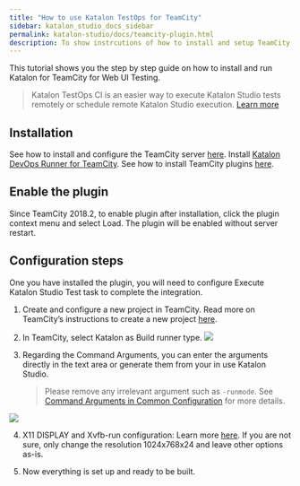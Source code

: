 ```yaml
---
title: "How to use Katalon TestOps for TeamCity"
sidebar: katalon_studio_docs_sidebar
permalink: katalon-studio/docs/teamcity-plugin.html 
description: To show instrcutions of how to install and setup TeamCity plugin.
---
```

This tutorial shows you the step by step guide on how to install and run Katalon for TeamCity for Web UI Testing.

> Katalon TestOps CI is an easier way to execute Katalon Studio tests remotely or schedule remote Katalon Studio execution. [Learn more](https://docs.katalon.com/katalon-analytics/docs/kt-remote-execution.html)

## Installation

See how to install and configure the TeamCity server [here](https://www.jetbrains.com/help/teamcity/installing-and-configuring-the-teamcity-server.html).
Install [Katalon DevOps Runner for TeamCity](https://plugins.jetbrains.com/plugin/12653-katalon). See how to install TeamCity plugins [here](https://www.jetbrains.com/help/teamcity/installing-additional-plugins.html).

## Enable the plugin

Since TeamCity 2018.2, to enable plugin after installation, click the plugin context menu and select Load. The plugin will be enabled without server restart.

## Configuration steps

One you have installed the plugin, you will need to configure Execute Katalon Studio Test task to complete the integration.

1. Create and configure a new project in TeamCity. Read more on TeamCity’s instructions to create a new project [here](https://www.jetbrains.com/help/teamcity/configure-and-run-your-first-build.html).

2. In TeamCity, select Katalon as Build runner type.
![](../../images/katalon-studio/docs/teamcity-plugin/1-configuration.png)

3. Regarding the Command Arguments, you can enter the arguments directly in the text area or generate them from your in use Katalon Studio.

   > Please remove any irrelevant argument such as `-runmode`. See [Command Arguments in Common Configuration](https://docs.katalon.com/katalon-studio/docs/common-configuration.html#command-arguments) for more details.

![](../../images/katalon-studio/docs/teamcity-plugin/2-configuration.png)

4. X11 DISPLAY and Xvfb-run configuration: Learn more [here](http://manpages.ubuntu.com/manpages/xenial/man1/xvfb-run.1.html). If you are not sure, only change the resolution 1024x768x24 and leave other options as-is.

5. Now everything is set up and ready to be built.
